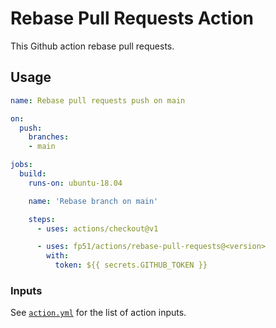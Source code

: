 Rebase Pull Requests Action
======================================

This Github action rebase pull requests.

## Usage

```yaml
name: Rebase pull requests push on main

on: 
  push:
    branches:
    - main

jobs:
  build:
    runs-on: ubuntu-18.04

    name: 'Rebase branch on main'

    steps:
      - uses: actions/checkout@v1

      - uses: fp51/actions/rebase-pull-requests@<version>
        with:
          token: ${{ secrets.GITHUB_TOKEN }}
```

### Inputs

See [`action.yml`](./action.yml) for the list of action inputs.

